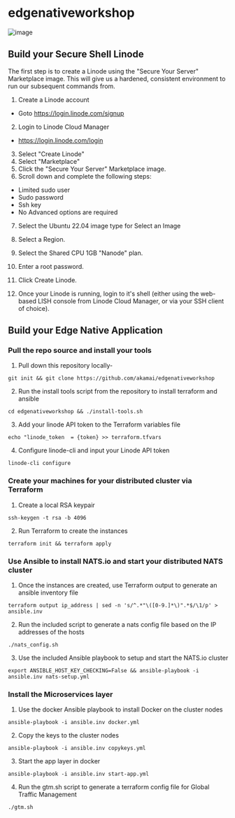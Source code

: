 # edgenativeworkshop

![image](https://github.com/user-attachments/assets/8824f9a9-89fb-46ed-9b20-a44b002d3ad8)

## Build your Secure Shell Linode

The first step is to create a Linode using the "Secure Your Server" Marketplace image. This will give us a hardened, consistent environment to run our subsequent commands from.

1. Create a Linode account

-   Goto https://login.linode.com/signup

2. Login to Linode Cloud Manager

-   https://login.linode.com/login

3. Select "Create Linode"
4. Select "Marketplace"
5. Click the "Secure Your Server" Marketplace image.
6. Scroll down and complete the following steps:

-   Limited sudo user
-   Sudo password
-   Ssh key
-   No Advanced options are required

7. Select the Ubuntu 22.04 image type for Select an Image
8. Select a Region.
9. Select the Shared CPU 1GB "Nanode" plan.
10. Enter a root password.
11. Click Create Linode.

12. Once your Linode is running, login to it's shell (either using the web-based LISH console from Linode Cloud Manager, or via your SSH client of choice).

## Build your Edge Native Application 

### Pull the repo source and install your tools

1. Pull down this repository locally-
```
git init && git clone https://github.com/akamai/edgenativeworkshop
```
2. Run the install tools script from the repository to install terraform and ansible
```
cd edgenativeworkshop && ./install-tools.sh
```
3. Add your linode API token to the Terraform variables file
```
echo "linode_token  = {token} >> terraform.tfvars
```
4. Configure linode-cli and input your Linode API token
```
linode-cli configure
```
### Create your machines for your distributed cluster via Terraform
1. Create a local RSA keypair
```
ssh-keygen -t rsa -b 4096
```
2. Run Terraform to create the instances
```
terraform init && terraform apply
```
### Use Ansible to install NATS.io and start your distributed NATS cluster
1. Once the instances are created, use Terraform output to generate an ansible inventory file
```
terraform output ip_address | sed -n 's/^.*"\([0-9.]*\)".*$/\1/p' > ansible.inv
```
2. Run the included script to generate a nats config file based on the IP addresses of the hosts
```
./nats_config.sh
```
3. Use the included Ansible playbook to setup and start the NATS.io cluster
```
export ANSIBLE_HOST_KEY_CHECKING=False && ansible-playbook -i ansible.inv nats-setup.yml
```
### Install the Microservices layer 

1. Use the docker Ansible playbook to install Docker on the cluster nodes
```
ansible-playbook -i ansible.inv docker.yml
```
2. Copy the keys to the cluster nodes
```
ansible-playbook -i ansible.inv copykeys.yml
```
3. Start the app layer in docker
```
ansible-playbook -i ansible.inv start-app.yml
```
4. Run the gtm.sh script to generate a terraform config file for Global Traffic Management
```
./gtm.sh
```
